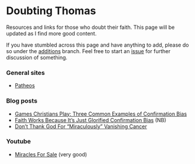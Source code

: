 # Doubting Thomas
Resources and links for those who doubt their faith. This page will be updated as I find more good content.

If you have stumbled across this page and have anything to add, please do so under the [additions](https://github.com/shnbwmn/doubting-thomas/tree/additions) branch. Feel free to start an [issue](https://github.com/shnbwmn/doubting-thomas/issues) for further discussion of something.

### General sites

* [Patheos](http://www.patheos.com/)

### Blog posts

* [Games Christians Play: Three Common Examples of Confirmation Bias](http://www.patheos.com/blogs/godlessindixie/2014/05/22/games-christians-play-three-common-examples-of-confirmation-bias/)
* [Faith Works Because It’s Just Glorified Confirmation Bias](http://www.patheos.com/blogs/barrierbreaker/faithglorification-of-confirmation-bias/) (NB)
* [Don’t Thank God For “Miraculously” Vanishing Cancer](http://www.patheos.com/blogs/barrierbreaker/dont-thank-god-for-miraculously-vanishing-cancer/)

### Youtube

* [Miracles For Sale](https://www.youtube.com/watch?v=iuP5uOI7Xwc) (very good)
